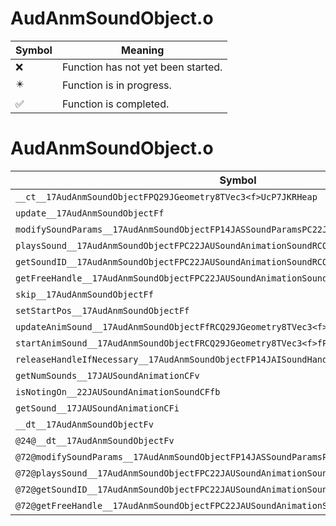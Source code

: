 # AudAnmSoundObject.o
| Symbol | Meaning 
| ------------- | ------------- 
| :x: | Function has not yet been started. 
| :eight_pointed_black_star: | Function is in progress. 
| :white_check_mark: | Function is completed. 


# AudAnmSoundObject.o
| Symbol | Decompiled? |
| ------------- | ------------- |
| `__ct__17AudAnmSoundObjectFPQ29JGeometry8TVec3<f>UcP7JKRHeap` | :x: |
| `update__17AudAnmSoundObjectFf` | :x: |
| `modifySoundParams__17AudAnmSoundObjectFP14JASSoundParamsPC22JAUSoundAnimationSoundf` | :x: |
| `playsSound__17AudAnmSoundObjectFPC22JAUSoundAnimationSoundRCQ29JGeometry8TVec3<f>f` | :x: |
| `getSoundID__17AudAnmSoundObjectFPC22JAUSoundAnimationSoundRCQ29JGeometry8TVec3<f>f` | :x: |
| `getFreeHandle__17AudAnmSoundObjectFPC22JAUSoundAnimationSound` | :x: |
| `skip__17AudAnmSoundObjectFf` | :x: |
| `setStartPos__17AudAnmSoundObjectFf` | :x: |
| `updateAnimSound__17AudAnmSoundObjectFfRCQ29JGeometry8TVec3<f>P15JAISoundStarter` | :x: |
| `startAnimSound__17AudAnmSoundObjectFRCQ29JGeometry8TVec3<f>fP15JAISoundStarter` | :x: |
| `releaseHandleIfNecessary__17AudAnmSoundObjectFP14JAISoundHandleUl` | :x: |
| `getNumSounds__17JAUSoundAnimationCFv` | :x: |
| `isNotingOn__22JAUSoundAnimationSoundCFfb` | :x: |
| `getSound__17JAUSoundAnimationCFi` | :x: |
| `__dt__17AudAnmSoundObjectFv` | :x: |
| `@24@__dt__17AudAnmSoundObjectFv` | :x: |
| `@72@modifySoundParams__17AudAnmSoundObjectFP14JASSoundParamsPC22JAUSoundAnimationSoundf` | :x: |
| `@72@playsSound__17AudAnmSoundObjectFPC22JAUSoundAnimationSoundRCQ29JGeometry8TVec3<f>f` | :x: |
| `@72@getSoundID__17AudAnmSoundObjectFPC22JAUSoundAnimationSoundRCQ29JGeometry8TVec3<f>f` | :x: |
| `@72@getFreeHandle__17AudAnmSoundObjectFPC22JAUSoundAnimationSound` | :x: |
